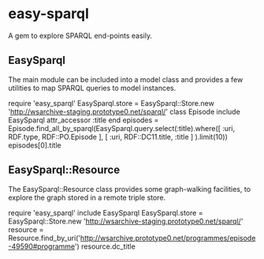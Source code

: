 easy-sparql
===========

A gem to explore SPARQL end-points easily.


EasySparql
----------

The main module can be included into a model class and provides a few
utilities to map SPARQL queries to model instances.


  require 'easy\_sparql'
  EasySparql.store = EasySparql::Store.new 'http://wsarchive-staging.prototype0.net/sparql/'
  class Episode
    include EasySparql
    attr_accessor :title
  end
  episodes = Episode.find\_all\_by\_sparql(EasySparql.query.select(:title).where([ :uri, RDF.type, RDF::PO.Episode ], [ :uri, RDF::DC11.title, :title ] ).limit(10))
  episodes[0].title


EasySparql::Resource
--------------------

The EasySparql::Resource class provides some graph-walking facilities,
to explore the graph stored in a remote triple store.

  require 'easy\_sparql'
  include EasySparql
  EasySparql.store = EasySparql::Store.new 'http://wsarchive-staging.prototype0.net/sparql/'
  resource = Resource.find\_by\_uri('http://wsarchive.prototype0.net/programmes/episode-49590#programme')
  resource.dc\_title


